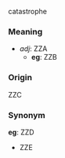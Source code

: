 catastrophe
### Meaning
+ _adj_: ZZA
	+ __eg__: ZZB

### Origin

ZZC

### Synonym

__eg__: ZZD

+ ZZE



